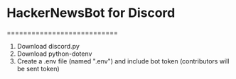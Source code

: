 # HackerNewsBot for Discord

===========================
1. Download discord.py
2. Download python-dotenv
3. Create a .env file (named ".env") and include bot token 
  (contributors will be sent token)
